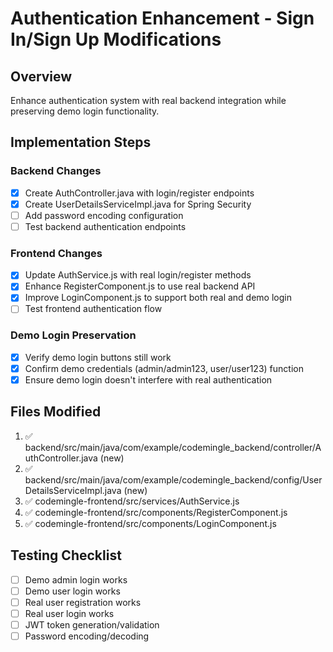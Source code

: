 # Authentication Enhancement - Sign In/Sign Up Modifications

## Overview
Enhance authentication system with real backend integration while preserving demo login functionality.

## Implementation Steps

### Backend Changes
- [x] Create AuthController.java with login/register endpoints
- [x] Create UserDetailsServiceImpl.java for Spring Security
- [ ] Add password encoding configuration
- [ ] Test backend authentication endpoints

### Frontend Changes
- [x] Update AuthService.js with real login/register methods
- [x] Enhance RegisterComponent.js to use real backend API
- [x] Improve LoginComponent.js to support both real and demo login
- [ ] Test frontend authentication flow

### Demo Login Preservation
- [x] Verify demo login buttons still work
- [x] Confirm demo credentials (admin/admin123, user/user123) function
- [x] Ensure demo login doesn't interfere with real authentication

## Files Modified
1. ✅ backend/src/main/java/com/example/codemingle_backend/controller/AuthController.java (new)
2. ✅ backend/src/main/java/com/example/codemingle_backend/config/UserDetailsServiceImpl.java (new)
3. ✅ codemingle-frontend/src/services/AuthService.js
4. ✅ codemingle-frontend/src/components/RegisterComponent.js
5. ✅ codemingle-frontend/src/components/LoginComponent.js

## Testing Checklist
- [ ] Demo admin login works
- [ ] Demo user login works
- [ ] Real user registration works
- [ ] Real user login works
- [ ] JWT token generation/validation
- [ ] Password encoding/decoding
